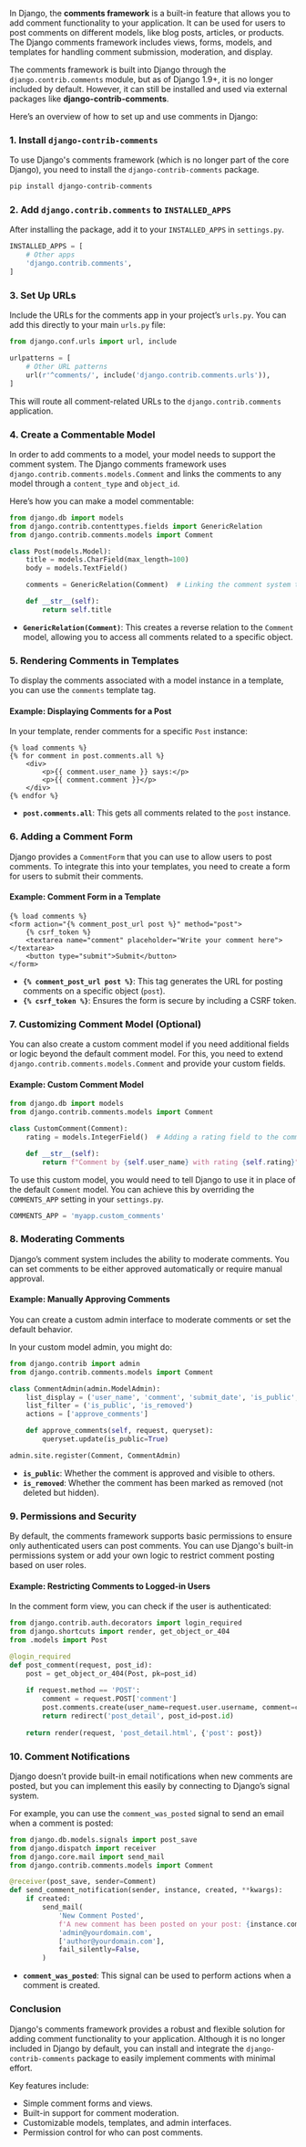 In Django, the **comments framework** is a built-in feature that allows you to add comment functionality to your application. It can be used for users to post comments on different models, like blog posts, articles, or products. The Django comments framework includes views, forms, models, and templates for handling comment submission, moderation, and display.

The comments framework is built into Django through the `django.contrib.comments` module, but as of Django 1.9+, it is no longer included by default. However, it can still be installed and used via external packages like **django-contrib-comments**.

Here’s an overview of how to set up and use comments in Django:

### 1. **Install `django-contrib-comments`**

To use Django's comments framework (which is no longer part of the core Django), you need to install the `django-contrib-comments` package.

```bash
pip install django-contrib-comments
```

### 2. **Add `django.contrib.comments` to `INSTALLED_APPS`**

After installing the package, add it to your `INSTALLED_APPS` in `settings.py`.

```python
INSTALLED_APPS = [
    # Other apps
    'django.contrib.comments',
]
```

### 3. **Set Up URLs**

Include the URLs for the comments app in your project’s `urls.py`. You can add this directly to your main `urls.py` file:

```python
from django.conf.urls import url, include

urlpatterns = [
    # Other URL patterns
    url(r'^comments/', include('django.contrib.comments.urls')),
]
```

This will route all comment-related URLs to the `django.contrib.comments` application.

### 4. **Create a Commentable Model**

In order to add comments to a model, your model needs to support the comment system. The Django comments framework uses `django.contrib.comments.models.Comment` and links the comments to any model through a `content_type` and `object_id`.

Here’s how you can make a model commentable:

```python
from django.db import models
from django.contrib.contenttypes.fields import GenericRelation
from django.contrib.comments.models import Comment

class Post(models.Model):
    title = models.CharField(max_length=100)
    body = models.TextField()

    comments = GenericRelation(Comment)  # Linking the comment system to this model

    def __str__(self):
        return self.title
```

- **`GenericRelation(Comment)`**: This creates a reverse relation to the `Comment` model, allowing you to access all comments related to a specific object.

### 5. **Rendering Comments in Templates**

To display the comments associated with a model instance in a template, you can use the `comments` template tag.

#### Example: Displaying Comments for a Post

In your template, render comments for a specific `Post` instance:

```django
{% load comments %}
{% for comment in post.comments.all %}
    <div>
        <p>{{ comment.user_name }} says:</p>
        <p>{{ comment.comment }}</p>
    </div>
{% endfor %}
```

- **`post.comments.all`**: This gets all comments related to the `post` instance.

### 6. **Adding a Comment Form**

Django provides a `CommentForm` that you can use to allow users to post comments. To integrate this into your templates, you need to create a form for users to submit their comments.

#### Example: Comment Form in a Template

```django
{% load comments %}
<form action="{% comment_post_url post %}" method="post">
    {% csrf_token %}
    <textarea name="comment" placeholder="Write your comment here"></textarea>
    <button type="submit">Submit</button>
</form>
```

- **`{% comment_post_url post %}`**: This tag generates the URL for posting comments on a specific object (`post`).
- **`{% csrf_token %}`**: Ensures the form is secure by including a CSRF token.

### 7. **Customizing Comment Model (Optional)**

You can also create a custom comment model if you need additional fields or logic beyond the default comment model. For this, you need to extend `django.contrib.comments.models.Comment` and provide your custom fields.

#### Example: Custom Comment Model

```python
from django.db import models
from django.contrib.comments.models import Comment

class CustomComment(Comment):
    rating = models.IntegerField()  # Adding a rating field to the comment

    def __str__(self):
        return f"Comment by {self.user_name} with rating {self.rating}"
```

To use this custom model, you would need to tell Django to use it in place of the default `Comment` model. You can achieve this by overriding the `COMMENTS_APP` setting in your `settings.py`.

```python
COMMENTS_APP = 'myapp.custom_comments'
```

### 8. **Moderating Comments**

Django’s comment system includes the ability to moderate comments. You can set comments to be either approved automatically or require manual approval.

#### Example: Manually Approving Comments

You can create a custom admin interface to moderate comments or set the default behavior.

In your custom model admin, you might do:

```python
from django.contrib import admin
from django.contrib.comments.models import Comment

class CommentAdmin(admin.ModelAdmin):
    list_display = ('user_name', 'comment', 'submit_date', 'is_public', 'is_removed')
    list_filter = ('is_public', 'is_removed')
    actions = ['approve_comments']

    def approve_comments(self, request, queryset):
        queryset.update(is_public=True)

admin.site.register(Comment, CommentAdmin)
```

- **`is_public`**: Whether the comment is approved and visible to others.
- **`is_removed`**: Whether the comment has been marked as removed (not deleted but hidden).

### 9. **Permissions and Security**

By default, the comments framework supports basic permissions to ensure only authenticated users can post comments. You can use Django's built-in permissions system or add your own logic to restrict comment posting based on user roles.

#### Example: Restricting Comments to Logged-in Users

In the comment form view, you can check if the user is authenticated:

```python
from django.contrib.auth.decorators import login_required
from django.shortcuts import render, get_object_or_404
from .models import Post

@login_required
def post_comment(request, post_id):
    post = get_object_or_404(Post, pk=post_id)
    
    if request.method == 'POST':
        comment = request.POST['comment']
        post.comments.create(user_name=request.user.username, comment=comment)
        return redirect('post_detail', post_id=post.id)
    
    return render(request, 'post_detail.html', {'post': post})
```

### 10. **Comment Notifications**

Django doesn’t provide built-in email notifications when new comments are posted, but you can implement this easily by connecting to Django’s signal system.

For example, you can use the `comment_was_posted` signal to send an email when a comment is posted:

```python
from django.db.models.signals import post_save
from django.dispatch import receiver
from django.core.mail import send_mail
from django.contrib.comments.models import Comment

@receiver(post_save, sender=Comment)
def send_comment_notification(sender, instance, created, **kwargs):
    if created:
        send_mail(
            'New Comment Posted',
            f'A new comment has been posted on your post: {instance.comment}',
            'admin@yourdomain.com',
            ['author@yourdomain.com'],
            fail_silently=False,
        )
```

- **`comment_was_posted`**: This signal can be used to perform actions when a comment is created.

### Conclusion

Django's comments framework provides a robust and flexible solution for adding comment functionality to your application. Although it is no longer included in Django by default, you can install and integrate the `django-contrib-comments` package to easily implement comments with minimal effort.

Key features include:
- Simple comment forms and views.
- Built-in support for comment moderation.
- Customizable models, templates, and admin interfaces.
- Permission control for who can post comments.
